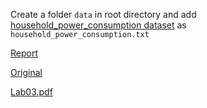 Create a folder `data` in root directory and add [household_power_consumption dataset](https://nymph332088.github.io/CIS4340/labassignments/Lab3/household_power_consumption.zip) as `household_power_consumption.txt`

[Report](https://docs.google.com/document/d/11cMDxaTUBnHHb5_0hYhinNxpP90iJUwMGEPjjU-m7QM/edit#)

[Original](https://nymph332088.github.io/CIS4340/assignments.html)

[Lab03.pdf](https://nymph332088.github.io/CIS4340/labassignments/Lab3/Lab3.pdf)

